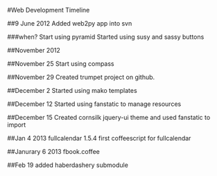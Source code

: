 #Web Development Timeline

##9 June 2012
Added web2py app into svn


###when?
Start using pyramid
Started using susy and sassy buttons

##November 2012

##November 25
Start using compass


##November 29
Created trumpet project on github.


##December 2
Started using mako templates

##December 12
Started using fanstatic to manage resources

##December 15
Created cornsilk jquery-ui theme and used fanstatic to import

##Jan 4 2013
fullcalendar 1.5.4
first coffeescript for fullcalendar

##Janurary 6 2013
fbook.coffee

##Feb 19
added haberdashery submodule


